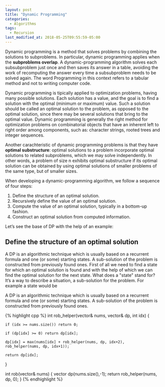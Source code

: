```yaml
---
layout: post
title: "Dynamic Programming"
categories:
  - Algorithms
tags:
  - Recursion
last_modified_at: 2018-05-25T09:55:59-05:00
---
```


Dynamic programming is a method that solves problems by combining the solutions to subproblems. In particular, dynamic programming applies when the **subproblems overlap**. A dynamic-programming algorithm solves each subsubproblem just once and then saves its answer in a table, avoiding the work of recomputing the answer every time a subsubproblem needs to be solved again. The word Programming in this context refers to a tabular method and not to writing computer code. 

Dynamic programming is tipically applied to optimization problems, having many possible solutions. Each solution has a value, and the goal is to find a solution with the optimal (minimum or maximum) value. Such a solution should be called an optimal solution to the problem, as opposed to the optimal solution, since there may be several solutions that bring to the optimal value. Dynamic programming is generally the right method for optimization problems on combinatorial objects that have an inherent left to right order among components, such as: character strings, rooted trees and integer sequences.

Another carachteristic of dynamic programming problems is that they have **optimal substructure**: optimal solutions to a problem incorporate optimal solutions to related subproblems, which we may solve independently. In other words, a problem of size n exhibits optimal substructure if its optimal solution can be obtained by using optimal solutions of smaller problems of the same type, but of smaller sizes.

When developing a dynamic-programming algorithm, we follow a sequence of four steps:
1. Define the structure of an optimal solution.
2. Recursively define the value of an optimal solution.
3. Compute the value of an optimal solution, typically in a bottom-up fashion. 
4. Construct an optimal solution from computed information.

Let’s see the base of DP with the help of an example:

## Define the structure of an optimal solution

A DP is an algorithmic technique which is usually based on a recurrent formula and one (or some) starting states. A sub-solution of the problem is constructed from previously found ones. First of all we need to find a state for which an optimal solution is found and with the help of which we can find the optimal solution for the next state. What does a "state" stand for? It’s a way to describe a situation, a sub-solution for the problem. For example a state would be

A DP is an algorithmic technique which is usually based on a recurrent formula and one (or some) starting states. A sub-solution of the problem is constructed from previously found ones. 

{% highlight cpp %}
int rob_helper(vector<int>& nums, vector<int>& dp, int idx) {
        
    if (idx >= nums.size()) return 0;
   
    if (dp[idx] >= 0) return dp[idx];
    
    dp[idx] = max(nums[idx] + rob_helper(nums, dp, idx+2), rob_helper(nums, dp, idx+1));
    
    return dp[idx];
}
    
int rob(vector<int>& nums) {
    vector<int> dp(nums.size(),-1);
    return rob_helper(nums, dp, 0);
}
{% endhighlight %}
